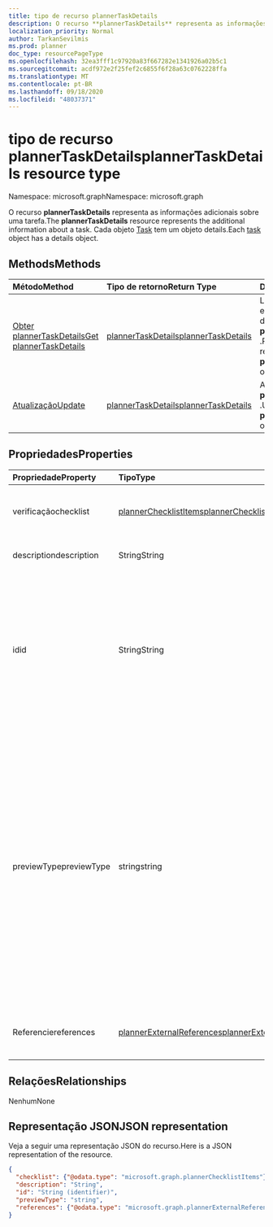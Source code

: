 ```yaml
---
title: tipo de recurso plannerTaskDetails
description: O recurso **plannerTaskDetails** representa as informações adicionais sobre uma tarefa. Cada objeto Task tem um objeto details.
localization_priority: Normal
author: TarkanSevilmis
ms.prod: planner
doc_type: resourcePageType
ms.openlocfilehash: 32ea3fff1c97920a83f667282e1341926a02b5c1
ms.sourcegitcommit: acdf972e2f25fef2c6855f6f28a63c0762228ffa
ms.translationtype: MT
ms.contentlocale: pt-BR
ms.lasthandoff: 09/18/2020
ms.locfileid: "48037371"
---
```

# <a name="plannertaskdetails-resource-type"></a><span data-ttu-id="2b2c7-104">tipo de recurso plannerTaskDetails</span><span class="sxs-lookup"><span data-stu-id="2b2c7-104">plannerTaskDetails resource type</span></span>

<span data-ttu-id="2b2c7-105">Namespace: microsoft.graph</span><span class="sxs-lookup"><span data-stu-id="2b2c7-105">Namespace: microsoft.graph</span></span>

<span data-ttu-id="2b2c7-106">O recurso **plannerTaskDetails** representa as informações adicionais sobre uma tarefa.</span><span class="sxs-lookup"><span data-stu-id="2b2c7-106">The **plannerTaskDetails** resource represents the additional information about a task.</span></span> <span data-ttu-id="2b2c7-107">Cada objeto [Task](plannertask.md) tem um objeto details.</span><span class="sxs-lookup"><span data-stu-id="2b2c7-107">Each [task](plannertask.md) object has a details object.</span></span>


## <a name="methods"></a><span data-ttu-id="2b2c7-108">Methods</span><span class="sxs-lookup"><span data-stu-id="2b2c7-108">Methods</span></span>

| <span data-ttu-id="2b2c7-109">Método</span><span class="sxs-lookup"><span data-stu-id="2b2c7-109">Method</span></span>           | <span data-ttu-id="2b2c7-110">Tipo de retorno</span><span class="sxs-lookup"><span data-stu-id="2b2c7-110">Return Type</span></span>    |<span data-ttu-id="2b2c7-111">Descrição</span><span class="sxs-lookup"><span data-stu-id="2b2c7-111">Description</span></span>|
|:---------------|:--------|:----------|
|[<span data-ttu-id="2b2c7-112">Obter plannerTaskDetails</span><span class="sxs-lookup"><span data-stu-id="2b2c7-112">Get plannerTaskDetails</span></span>](../api/plannertaskdetails-get.md) | [<span data-ttu-id="2b2c7-113">plannerTaskDetails</span><span class="sxs-lookup"><span data-stu-id="2b2c7-113">plannerTaskDetails</span></span>](plannertaskdetails.md) |<span data-ttu-id="2b2c7-114">Leia as propriedades e os relacionamentos do objeto **plannerTaskDetails** .</span><span class="sxs-lookup"><span data-stu-id="2b2c7-114">Read properties and relationships of **plannerTaskDetails** object.</span></span>|
|[<span data-ttu-id="2b2c7-115">Atualização</span><span class="sxs-lookup"><span data-stu-id="2b2c7-115">Update</span></span>](../api/plannertaskdetails-update.md) | [<span data-ttu-id="2b2c7-116">plannerTaskDetails</span><span class="sxs-lookup"><span data-stu-id="2b2c7-116">plannerTaskDetails</span></span>](plannertaskdetails.md)    |<span data-ttu-id="2b2c7-117">Atualize o objeto **plannerTaskDetails** .</span><span class="sxs-lookup"><span data-stu-id="2b2c7-117">Update **plannerTaskDetails** object.</span></span> |

## <a name="properties"></a><span data-ttu-id="2b2c7-118">Propriedades</span><span class="sxs-lookup"><span data-stu-id="2b2c7-118">Properties</span></span>
| <span data-ttu-id="2b2c7-119">Propriedade</span><span class="sxs-lookup"><span data-stu-id="2b2c7-119">Property</span></span>     | <span data-ttu-id="2b2c7-120">Tipo</span><span class="sxs-lookup"><span data-stu-id="2b2c7-120">Type</span></span>   |<span data-ttu-id="2b2c7-121">Descrição</span><span class="sxs-lookup"><span data-stu-id="2b2c7-121">Description</span></span>|
|:---------------|:--------|:----------|
|<span data-ttu-id="2b2c7-122">verificação</span><span class="sxs-lookup"><span data-stu-id="2b2c7-122">checklist</span></span>|[<span data-ttu-id="2b2c7-123">plannerChecklistItems</span><span class="sxs-lookup"><span data-stu-id="2b2c7-123">plannerChecklistItems</span></span>](plannerchecklistitems.md)|<span data-ttu-id="2b2c7-124">A coleção de itens de lista de verificação na tarefa.</span><span class="sxs-lookup"><span data-stu-id="2b2c7-124">The collection of checklist items on the task.</span></span>|
|<span data-ttu-id="2b2c7-125">description</span><span class="sxs-lookup"><span data-stu-id="2b2c7-125">description</span></span>|<span data-ttu-id="2b2c7-126">String</span><span class="sxs-lookup"><span data-stu-id="2b2c7-126">String</span></span>|<span data-ttu-id="2b2c7-127">Descrição da tarefa</span><span class="sxs-lookup"><span data-stu-id="2b2c7-127">Description of the task</span></span>|
|<span data-ttu-id="2b2c7-128">id</span><span class="sxs-lookup"><span data-stu-id="2b2c7-128">id</span></span>|<span data-ttu-id="2b2c7-129">String</span><span class="sxs-lookup"><span data-stu-id="2b2c7-129">String</span></span>| <span data-ttu-id="2b2c7-130">Somente leitura.</span><span class="sxs-lookup"><span data-stu-id="2b2c7-130">Read-only.</span></span> <span data-ttu-id="2b2c7-131">ID dos detalhes da tarefa.</span><span class="sxs-lookup"><span data-stu-id="2b2c7-131">ID of the task details.</span></span> <span data-ttu-id="2b2c7-132">Tem 28 caracteres e diferencia maiúsculas de minúsculas.</span><span class="sxs-lookup"><span data-stu-id="2b2c7-132">It is 28 characters long and case-sensitive.</span></span> <span data-ttu-id="2b2c7-133">[Formatar validação](planner-identifiers-disclaimer.md) é feito no serviço.</span><span class="sxs-lookup"><span data-stu-id="2b2c7-133">[Format validation](planner-identifiers-disclaimer.md) is done on the service.</span></span>|
|<span data-ttu-id="2b2c7-134">previewType</span><span class="sxs-lookup"><span data-stu-id="2b2c7-134">previewType</span></span>|<span data-ttu-id="2b2c7-135">string</span><span class="sxs-lookup"><span data-stu-id="2b2c7-135">string</span></span>|<span data-ttu-id="2b2c7-136">Isso define o tipo de visualização que aparece na tarefa.</span><span class="sxs-lookup"><span data-stu-id="2b2c7-136">This sets the type of preview that shows up on the task.</span></span> <span data-ttu-id="2b2c7-137">Os valores possíveis são: `automatic`, `noPreview`, `checklist`, `description`, `reference`.</span><span class="sxs-lookup"><span data-stu-id="2b2c7-137">The possible values are: `automatic`, `noPreview`, `checklist`, `description`, `reference`.</span></span> <span data-ttu-id="2b2c7-138">Quando definido para `automatic` a visualização exibida é escolhido pelo aplicativo que está exibindo a tarefa.</span><span class="sxs-lookup"><span data-stu-id="2b2c7-138">When set to `automatic` the displayed preview is chosen by the app viewing the task.</span></span>|
|<span data-ttu-id="2b2c7-139">Referencie</span><span class="sxs-lookup"><span data-stu-id="2b2c7-139">references</span></span>|[<span data-ttu-id="2b2c7-140">plannerExternalReferences</span><span class="sxs-lookup"><span data-stu-id="2b2c7-140">plannerExternalReferences</span></span>](plannerexternalreferences.md)|<span data-ttu-id="2b2c7-141">A coleção de referências na tarefa.</span><span class="sxs-lookup"><span data-stu-id="2b2c7-141">The collection of references on the task.</span></span>|

## <a name="relationships"></a><span data-ttu-id="2b2c7-142">Relações</span><span class="sxs-lookup"><span data-stu-id="2b2c7-142">Relationships</span></span>
<span data-ttu-id="2b2c7-143">Nenhum</span><span class="sxs-lookup"><span data-stu-id="2b2c7-143">None</span></span>


## <a name="json-representation"></a><span data-ttu-id="2b2c7-144">Representação JSON</span><span class="sxs-lookup"><span data-stu-id="2b2c7-144">JSON representation</span></span>
<span data-ttu-id="2b2c7-145">Veja a seguir uma representação JSON do recurso.</span><span class="sxs-lookup"><span data-stu-id="2b2c7-145">Here is a JSON representation of the resource.</span></span>

<!--{
  "blockType": "resource",
  "optionalProperties": [],
  "baseType": "microsoft.graph.entity",
  "@odata.type": "microsoft.graph.plannerTaskDetails"
}-->

```json
{
  "checklist": {"@odata.type": "microsoft.graph.plannerChecklistItems"},
  "description": "String",
  "id": "String (identifier)",
  "previewType": "string",
  "references": {"@odata.type": "microsoft.graph.plannerExternalReferences"}
}

```

<!-- uuid: 8fcb5dbc-d5aa-4681-8e31-b001d5168d79
2015-10-25 14:57:30 UTC -->
<!-- {
  "type": "#page.annotation",
  "description": "plannerTaskDetails resource",
  "keywords": "",
  "section": "documentation",
  "tocPath": ""
}-->

